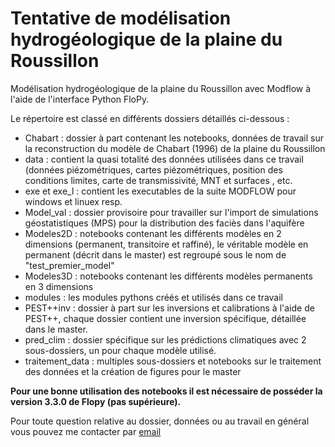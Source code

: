 # Tentative de modélisation hydrogéologique de la plaine du Roussillon
Modélisation hydrogéologique de la plaine du Roussillon avec Modflow à l'aide de l'interface Python FloPy.

Le répertoire est classé en différents dossiers détaillés ci-dessous :
  - Chabart : dossier à part contenant les notebooks, données de travail sur la reconstruction du modèle de Chabart (1996) de la plaine du Roussillon
  - data : contient la quasi totalité des données utilisées dans ce travail (données piézométriques, cartes piézométriques, position des conditions limites, carte de transmissivité, MNT et surfaces , etc.
  - exe et exe_l : contient les executables de la suite MODFLOW pour windows et linuex resp.
  - Model_val : dossier provisoire pour travailler sur l'import de simulations géostatistiques (MPS) pour la distribution des faciès dans l'aquifère
  - Modeles2D  : notebooks contenant les différents modèles en 2 dimensions (permanent, transitoire et raffiné), le véritable modèle en permanent (décrit dans le master) est regroupé sous le nom de "test_premier_model"
  - Modeles3D : notebooks contenant les différents modèles permanents en 3 dimensions
  - modules : les modules pythons créés et utilisés dans ce travail
  - PEST++inv : dossier à part sur les inversions et calibrations à l'aide de PEST++, chaque dossier contient une inversion spécifique, détaillée dans le master.
  - pred_clim : dossier spécifique sur les prédictions climatiques avec 2 sous-dossiers, un pour chaque modèle utilisé.
  - traitement_data : multiples sous-dossiers et notebooks sur le traitement des données et la création de figures pour le master

**Pour une bonne utilisation des notebooks il est nécessaire de posséder la version 3.3.0 de Flopy (pas supérieure).**

Pour toute question relative au dossier, données ou au travail en général vous pouvez me contacter par [email](mailto:ludovic.schorpp@unine.ch)
